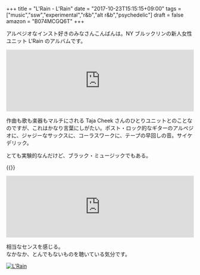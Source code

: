 +++
title = "L'Rain - L'Rain"
date = "2017-10-23T15:15:15+09:00"
tags = ["music","ssw","experimental","r&b","alt r&b","psychedelic"]
draft = false
amazon = "B074MCGQ6T"
+++

アルペジオなインスト好きのみなさんこんばんは。NY ブルックリンの新人女性ユニット L'Rain のアルバムです。

<iframe width="100%" height="166" scrolling="no" frameborder="no" src="https://w.soundcloud.com/player/?url=https%3A//api.soundcloud.com/tracks/334026391&amp;color=%23ff5500&amp;auto_play=false&amp;hide_related=false&amp;show_comments=true&amp;show_user=true&amp;show_reposts=false&amp;show_teaser=true"></iframe>


作曲も歌も楽器もマルチにされる Taja Cheek さんのひとりユニットとのことなのですが、これはかなり言葉にしがたい。ポスト・ロック的なギターのアルペジオに、ジャジーなサックスに、コーラスワークに、テープの早回しの音。サイケデリック。

とても実験的なんだけど、ブラック・ミュージックでもある。

{{<youtube src="QdOx_NvqBhA" title="L'Rain - Stay, Go (Go, Stay)">}}

<iframe width="100%" height="166" scrolling="no" frameborder="no" src="https://w.soundcloud.com/player/?url=https%3A//api.soundcloud.com/tracks/334026391&amp;color=%23ff5500&amp;auto_play=false&amp;hide_related=false&amp;show_comments=true&amp;show_user=true&amp;show_reposts=false&amp;show_teaser=true"></iframe>

相当なセンスを感じる。  
なかなか、とんでもないものを聴いている気分です。

[![L'Rain](/media/201710/l'rain.jpg)](https://astronautico.bandcamp.com/album/lrain)

